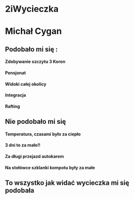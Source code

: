 # 2iWycieczka
# Michał Cygan
## Podobało mi się :
#### Zdobywanie szczytu 3 Koron
#### Pensjonat 
#### Widoki całej okolicy
#### Integracja
#### Rafting
## Nie podobało mi się 
#### Temperatura, czasami było za ciepło 
#### 3 dni to za mało!!
#### Za długi przejazd autokarem
#### Na stołówce szklanki kompotu były za małe
## To wszystko jak widać wycieczka mi się podobała
